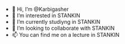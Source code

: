 - 👋 Hi, I’m @Karbigasher
- 👀 I’m interested in STANKIN
- 🌱 I’m currently studiyng in STANKIN
- 💞️ I’m looking to collaborate with STANKIN
- 📫 You can find me on a lecture in STANKIN

